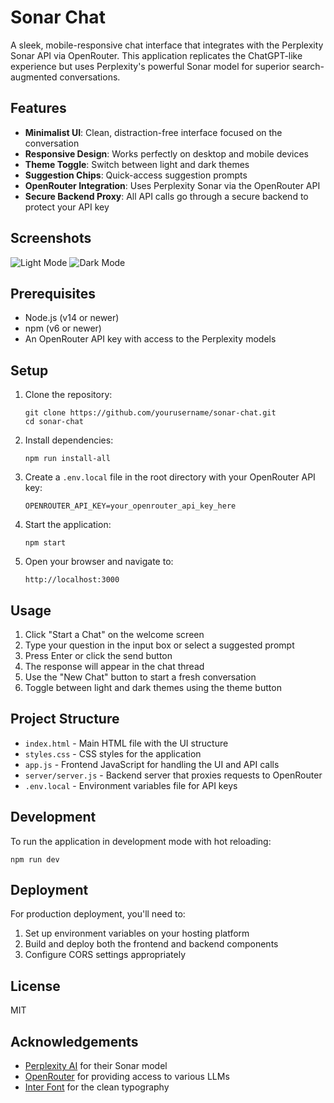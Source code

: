 # Sonar Chat

A sleek, mobile-responsive chat interface that integrates with the Perplexity Sonar API via OpenRouter. This application replicates the ChatGPT-like experience but uses Perplexity's powerful Sonar model for superior search-augmented conversations.

## Features

- **Minimalist UI**: Clean, distraction-free interface focused on the conversation
- **Responsive Design**: Works perfectly on desktop and mobile devices
- **Theme Toggle**: Switch between light and dark themes
- **Suggestion Chips**: Quick-access suggestion prompts
- **OpenRouter Integration**: Uses Perplexity Sonar via the OpenRouter API
- **Secure Backend Proxy**: All API calls go through a secure backend to protect your API key

## Screenshots

![Light Mode](/screenshots/light-mode.png)
![Dark Mode](/screenshots/dark-mode.png)

## Prerequisites

- Node.js (v14 or newer)
- npm (v6 or newer)
- An OpenRouter API key with access to the Perplexity models

## Setup

1. Clone the repository:
   ```
   git clone https://github.com/yourusername/sonar-chat.git
   cd sonar-chat
   ```

2. Install dependencies:
   ```
   npm run install-all
   ```

3. Create a `.env.local` file in the root directory with your OpenRouter API key:
   ```
   OPENROUTER_API_KEY=your_openrouter_api_key_here
   ```

4. Start the application:
   ```
   npm start
   ```

5. Open your browser and navigate to:
   ```
   http://localhost:3000
   ```

## Usage

1. Click "Start a Chat" on the welcome screen
2. Type your question in the input box or select a suggested prompt
3. Press Enter or click the send button
4. The response will appear in the chat thread
5. Use the "New Chat" button to start a fresh conversation
6. Toggle between light and dark themes using the theme button

## Project Structure

- `index.html` - Main HTML file with the UI structure
- `styles.css` - CSS styles for the application
- `app.js` - Frontend JavaScript for handling the UI and API calls
- `server/server.js` - Backend server that proxies requests to OpenRouter
- `.env.local` - Environment variables file for API keys

## Development

To run the application in development mode with hot reloading:

```
npm run dev
```

## Deployment

For production deployment, you'll need to:

1. Set up environment variables on your hosting platform
2. Build and deploy both the frontend and backend components
3. Configure CORS settings appropriately

## License

MIT

## Acknowledgements

- [Perplexity AI](https://www.perplexity.ai/) for their Sonar model
- [OpenRouter](https://openrouter.ai/) for providing access to various LLMs
- [Inter Font](https://rsms.me/inter/) for the clean typography